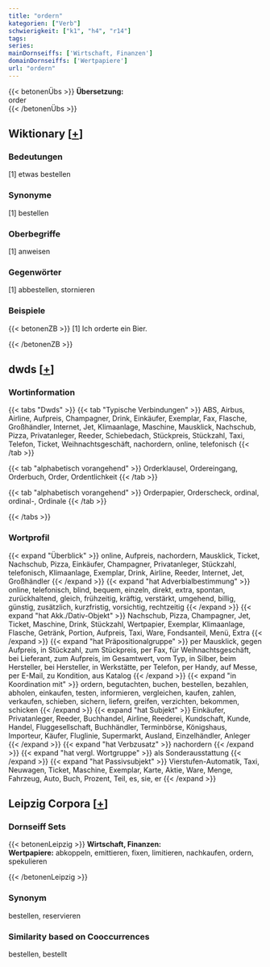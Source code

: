 ```yaml
---
title: "ordern"
kategorien: ["Verb"]
schwierigkeit: ["k1", "h4", "r14"]
tags:
series:
mainDornseiffs: ['Wirtschaft, Finanzen']
domainDornseiffs: ['Wertpapiere']
url: "ordern"
---
```


{{< betonenÜbs >}}
**Übersetzung:**  
order  
{{< /betonenÜbs >}}

## Wiktionary [[+](https://de.wiktionary.org/wiki/ordern)]

### Bedeutungen
[1] etwas bestellen  

### Synonyme
[1] bestellen  

### Oberbegriffe
[1] anweisen  

### Gegenwörter
[1] abbestellen, stornieren  

### Beispiele
{{< betonenZB >}}
[1] Ich orderte ein Bier.  

{{< /betonenZB >}}


## dwds [[+](https://www.dwds.de/wb/ordern)]

### Wortinformation
{{< tabs "Dwds" >}}
{{< tab "Typische Verbindungen" >}}
ABS, Airbus, Airline, Aufpreis, Champagner, Drink, Einkäufer, Exemplar, Fax, Flasche, Großhändler, Internet, Jet, Klimaanlage, Maschine, Mausklick, Nachschub, Pizza, Privatanleger, Reeder, Schiebedach, Stückpreis, Stückzahl, Taxi, Telefon, Ticket, Weihnachtsgeschäft, nachordern, online, telefonisch
{{< /tab >}}

{{< tab "alphabetisch vorangehend" >}}
Orderklausel, Ordereingang, Orderbuch, Order, Ordentlichkeit
{{< /tab >}}

{{< tab "alphabetisch vorangehend" >}}
Orderpapier, Orderscheck, ordinal, ordinal-, Ordinale
{{< /tab >}}

{{< /tabs >}}

### Wortprofil
{{< expand "Überblick" >}} online, Aufpreis, nachordern, Mausklick, Ticket, Nachschub, Pizza, Einkäufer, Champagner, Privatanleger, Stückzahl, telefonisch, Klimaanlage, Exemplar, Drink, Airline, Reeder, Internet, Jet, Großhändler {{< /expand >}}
{{< expand "hat Adverbialbestimmung" >}} online, telefonisch, blind, bequem, einzeln, direkt, extra, spontan, zurückhaltend, gleich, frühzeitig, kräftig, verstärkt, umgehend, billig, günstig, zusätzlich, kurzfristig, vorsichtig, rechtzeitig {{< /expand >}}
{{< expand "hat Akk./Dativ-Objekt" >}} Nachschub, Pizza, Champagner, Jet, Ticket, Maschine, Drink, Stückzahl, Wertpapier, Exemplar, Klimaanlage, Flasche, Getränk, Portion, Aufpreis, Taxi, Ware, Fondsanteil, Menü, Extra {{< /expand >}}
{{< expand "hat Präpositionalgruppe" >}} per Mausklick, gegen Aufpreis, in Stückzahl, zum Stückpreis, per Fax, für Weihnachtsgeschäft, bei Lieferant, zum Aufpreis, im Gesamtwert, vom Typ, in Silber, beim Hersteller, bei Hersteller, in Werkstätte, per Telefon, per Handy, auf Messe, per E-Mail, zu Kondition, aus Katalog {{< /expand >}}
{{< expand "in Koordination mit" >}} ordern, begutachten, buchen, bestellen, bezahlen, abholen, einkaufen, testen, informieren, vergleichen, kaufen, zahlen, verkaufen, schieben, sichern, liefern, greifen, verzichten, bekommen, schicken {{< /expand >}}
{{< expand "hat Subjekt" >}} Einkäufer, Privatanleger, Reeder, Buchhandel, Airline, Reederei, Kundschaft, Kunde, Handel, Fluggesellschaft, Buchhändler, Terminbörse, Königshaus, Importeur, Käufer, Fluglinie, Supermarkt, Ausland, Einzelhändler, Anleger {{< /expand >}}
{{< expand "hat Verbzusatz" >}} nachordern {{< /expand >}}
{{< expand "hat vergl. Wortgruppe" >}} als Sonderausstattung {{< /expand >}}
{{< expand "hat Passivsubjekt" >}} Vierstufen-Automatik, Taxi, Neuwagen, Ticket, Maschine, Exemplar, Karte, Aktie, Ware, Menge, Fahrzeug, Auto, Buch, Prozent, Teil, es, sie, er {{< /expand >}}

## Leipzig Corpora [[+](https://corpora.uni-leipzig.de/en/res?word=ordern&corpusId=deu_newscrawl-public_2018)]

### Dornseiff Sets
{{< betonenLeipzig >}}
**Wirtschaft, Finanzen:**  
**Wertpapiere:** abkoppeln, emittieren, fixen, limitieren, nachkaufen, ordern, spekulieren  

{{< /betonenLeipzig >}}

### Synonym
bestellen, reservieren


### Similarity based on Cooccurrences
bestellen, bestellt

